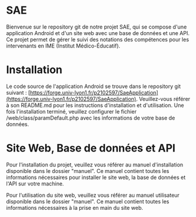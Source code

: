 # SAE
Bienvenue sur le repository git de notre projet SAE, qui se compose d'une application 
Android et d'un site web avec une base de données et une API. 
Ce projet permet de gérer le suivi des notations des compétences 
pour les intervenants en IME (Institut Médico-Éducatif).

# Installation
Le code source de l'application Android se trouve dans le repository git 
suivant : [https://forge.univ-lyon1.fr/p2102597/SaeApplication](https://forge.univ-lyon1.fr/p2102597/SaeApplication). Veuillez-vous référer à son README.md 
pour les instructions d'installation et d'utilisation. Une fois l'installation terminé, veuillez configurer le fichier /web/class/paramDefault.php avec les informations de votre base de données.

# Site Web, Base de données et API
Pour l'installation du projet, veuillez vous référer au manuel d'installation disponible dans le dossier
"manuel". Ce manuel contient toutes les informations nécessaires pour installer le site web, la base de 
données et l'API sur votre machine.

Pour l'utilisation du site web, veuillez vous référer au manuel utilisateur disponible dans le dossier 
"manuel". Ce manuel contient toutes les informations nécessaires à la prise en main du site web.
